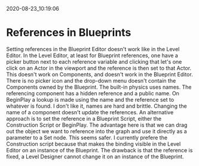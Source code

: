 2020-08-23_10:19:06

# References in Blueprints

Setting references in the Blueprint Editor doesn't work like in the Level Editor.
In the Level Editor, at least for Blueprint references, one have a picker button next to each reference variable and clicking that let's one click on an Actor in the viewport and the reference is then set to that Actor.
This doesn't work on Components, and doesn't work in the Blueprint Editor.
There is no picker icon and the drop-down menu doesn't contain the Components owned by the Blueprint.
The built-in physics uses names.
The referencing component has a hidden reference and a public name.
On BeginPlay a lookup is made using the name and the reference set to whatever is found.
I don't like it, names are hard and brittle. Changing the name of a component doesn't update the references.
An alternative approach is to set the reference in a Blueprint Script, either the Construction Script or BeginPlay.
The advantage here is that we can drag out the object we want to reference into the graph and use it directly as a parameter to a Set node.
This seems safer.
I currently prefere the Construction script because that makes the binding visible in the Level Editor on an instance of the Blueprint.
The drawback is that the reference is fixed, a Level Designer cannot change it on an instance of the Blueprint.
